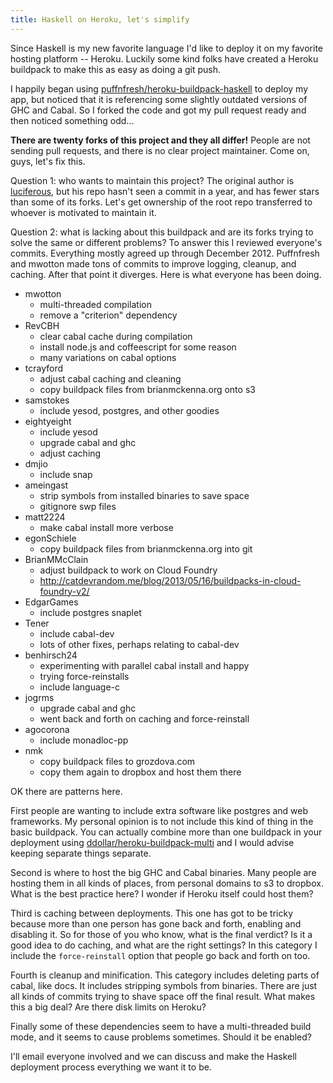 ```yaml
---
title: Haskell on Heroku, let's simplify
---
```


Since Haskell is my new favorite language I'd like to deploy it on
my favorite hosting platform -- Heroku. Luckily some kind folks
have created a Heroku buildpack to make this as easy as doing a git
push.

I happily began using
[puffnfresh/heroku-buildpack-haskell](https://github.com/puffnfresh/haskell-buildpack-demo)
to deploy my app, but noticed that it is referencing some slightly
outdated versions of GHC and Cabal. So I forked the code and got
my pull request ready and then noticed something odd...

**There are twenty forks of this project and they all differ!**
People are not sending pull requests, and there is no clear project
maintainer. Come on, guys, let's fix this.

Question 1: who wants to maintain this project? The original author
is [luciferous](https://github.com/luciferous), but his repo hasn't
seen a commit in a year, and has fewer stars than some of its forks.
Let's get ownership of the root repo transferred to whoever is
motivated to maintain it.

Question 2: what is lacking about this buildpack and are its forks
trying to solve the same or different problems? To answer this I
reviewed everyone's commits. Everything mostly agreed up through
December 2012. Puffnfresh and mwotton made tons of commits to improve
logging, cleanup, and caching. After that point it diverges. Here
is what everyone has been doing.

* mwotton
    * multi-threaded compilation
    * remove a "criterion" dependency
* RevCBH
    * clear cabal cache during compilation
    * install node.js and coffeescript for some reason
    * many variations on cabal options
* tcrayford
    * adjust cabal caching and cleaning
    * copy buildpack files from&nbsp;brianmckenna.org onto s3
* samstokes
    * include yesod, postgres, and other goodies
* eightyeight
    * include yesod
    * upgrade cabal and ghc
    * adjust caching
* dmjio
    * include snap
* ameingast
    * strip symbols from installed binaries to save space
    * gitignore swp files
* matt2224
    * make cabal install more verbose
* egonSchiele
    * copy buildpack files from brianmckenna.org into git
* BrianMMcClain
    * adjust buildpack to work on Cloud Foundry
    * http://catdevrandom.me/blog/2013/05/16/buildpacks-in-cloud-foundry-v2/
* EdgarGames
    * include postgres snaplet
* Tener
    * include cabal-dev
    * lots of other fixes, perhaps relating to cabal-dev
* benhirsch24
    * experimenting with parallel cabal install and happy
    * trying force-reinstalls
    * include language-c
* jogrms
    * upgrade cabal and ghc
    * went back and forth on caching and force-reinstall
* agocorona
    * include monadloc-pp
* nmk
    * copy buildpack files to grozdova.com
    * copy them again to dropbox and host them there

OK there are patterns here.

First people are wanting to include extra software like postgres
and web frameworks. My personal opinion is to not include this kind
of thing in the basic buildpack. You can actually combine more than
one buildpack in your deployment
using&nbsp;[ddollar/heroku-buildpack-multi](https://github.com/ddollar/heroku-buildpack-multi)
and I would advise keeping separate things separate.

Second is where to host the big GHC and Cabal binaries. Many people
are hosting them in all kinds of places, from personal domains to
s3 to dropbox. What is the best practice here? I wonder if Heroku
itself could host them?

Third is caching between deployments. This one has got to be tricky
because more than one person has gone back and forth, enabling and
disabling it. So for those of you who know, what is the final
verdict? Is it a good idea to do caching, and what are the right
settings? In this category I include the `force-reinstall` option
that people go back and forth on too.

Fourth is cleanup and minification. This category includes deleting
parts of cabal, like docs. It includes stripping symbols from
binaries. There are just all kinds of commits trying to shave space
off the final result. What makes this a big deal? Are there disk
limits on Heroku?

Finally some of these dependencies seem to have a multi-threaded
build mode, and it seems to cause problems sometimes. Should it be
enabled?

I'll email everyone involved and we can discuss and make the Haskell
deployment process everything we want it to be.
